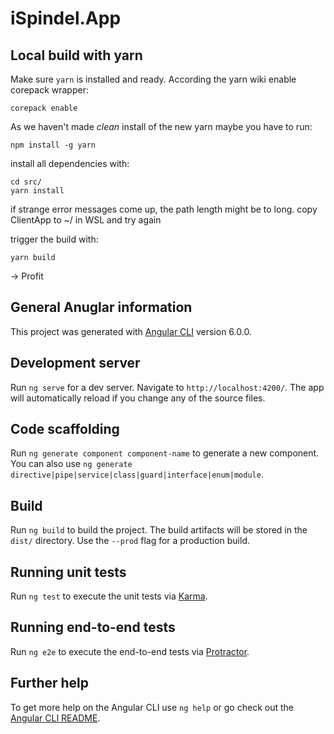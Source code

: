 # iSpindel.App

## Local build with yarn

Make sure `yarn` is installed and ready.
According the yarn wiki enable corepack wrapper:

`corepack enable`

As we haven't made _clean_ install of the new yarn maybe you have to run:

`npm install -g yarn`

install all dependencies with:
```
cd src/
yarn install
```

if strange error messages come up, the path length might be to long. copy ClientApp to ~/ in WSL and try again


trigger the build with:

`yarn build`

-> Profit


## General Anuglar information


This project was generated with [Angular CLI](https://github.com/angular/angular-cli) version 6.0.0.

## Development server

Run `ng serve` for a dev server. Navigate to `http://localhost:4200/`. The app will automatically reload if you change any of the source files.

## Code scaffolding

Run `ng generate component component-name` to generate a new component. You can also use `ng generate directive|pipe|service|class|guard|interface|enum|module`.

## Build

Run `ng build` to build the project. The build artifacts will be stored in the `dist/` directory. Use the `--prod` flag for a production build.

## Running unit tests

Run `ng test` to execute the unit tests via [Karma](https://karma-runner.github.io).

## Running end-to-end tests

Run `ng e2e` to execute the end-to-end tests via [Protractor](http://www.protractortest.org/).

## Further help

To get more help on the Angular CLI use `ng help` or go check out the [Angular CLI README](https://github.com/angular/angular-cli/blob/master/README.md).
